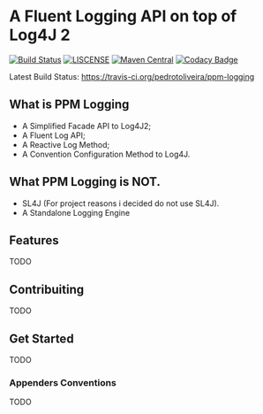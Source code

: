 A Fluent Logging API on top of Log4J 2
============

[![Build Status](https://travis-ci.org/pedrotoliveira/ppm-logging.svg?branch=master)](https://travis-ci.org/pedrotoliveira/ppm-logging)
[![LISCENSE](https://img.shields.io/aur/license/yaourt.svg)](https://www.gnu.org/licenses/quick-guide-gplv3.html)
[![Maven Central](https://maven-badges.herokuapp.com/maven-central/br.com.ppm/ppm-logging/badge.svg)](https://maven-badges.herokuapp.com/maven-central/br.com.ppm/ppm-logging)
[![Codacy Badge](https://api.codacy.com/project/badge/Grade/6f32bcdad8734209b895055fddae2e3c)](https://www.codacy.com/app/pedro.oliveira20/ppm-logging?utm_source=github.com&amp;utm_medium=referral&amp;utm_content=pedrotoliveira/ppm-logging&amp;utm_campaign=Badge_Grade)

Latest Build Status:
https://travis-ci.org/pedrotoliveira/ppm-logging

## What is PPM Logging
- A Simplified Facade API to Log4J2;
- A Fluent Log API;
- A Reactive Log Method;
- A Convention Configuration Method to Log4J.

## What PPM Logging is NOT.
- SL4J (For project reasons i decided do not use SL4J).
- A Standalone Logging Engine

## Features

TODO

## Contribuiting

TODO

## Get Started

TODO

### Appenders Conventions

TODO